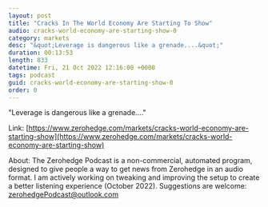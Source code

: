 ```yaml
---
layout: post
title: "Cracks In The World Economy Are Starting To Show"
audio: cracks-world-economy-are-starting-show-0
category: markets
desc: "&quot;Leverage is dangerous like a grenade....&quot;"
duration: 00:13:53
length: 833
datetime: Fri, 21 Oct 2022 12:16:00 +0000
tags: podcast
guid: cracks-world-economy-are-starting-show-0
order: 0
---
```

&quot;Leverage is dangerous like a grenade....&quot;

Link: [https://www.zerohedge.com/markets/cracks-world-economy-are-starting-show](https://www.zerohedge.com/markets/cracks-world-economy-are-starting-show)

About: The Zerohedge Podcast is a non-commercial, automated program, designed to give people a way to get news from Zerohedge in an audio format.  I am actively working on tweaking and improving the setup to create a better listening experience (October 2022).  Suggestions are welcome: [zerohedgePodcast@outlook.com](mailto:zerohedgePodcast@outlook.com)